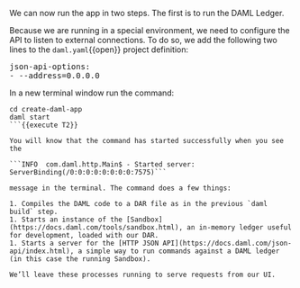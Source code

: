 We can now run the app in two steps. The first is to run the DAML Ledger. 

Because we are running in a special environment, we need to configure the API to listen to external connections. To do so, we add the following two lines to the `daml.yaml`{{open}} project definition:


<pre class="file" data-filename="daml.yaml" data-target="append">json-api-options:
- --address=0.0.0.0
</pre>

In a new terminal window run the command:

```
cd create-daml-app
daml start
```{{execute T2}}

You will know that the command has started successfully when you see the 

```INFO  com.daml.http.Main$ - Started server: ServerBinding(/0:0:0:0:0:0:0:0:7575)``` 

message in the terminal. The command does a few things:

1. Compiles the DAML code to a DAR file as in the previous `daml build` step.
1. Starts an instance of the [Sandbox](https://docs.daml.com/tools/sandbox.html), an in-memory ledger useful for development, loaded with our DAR.
1. Starts a server for the [HTTP JSON API](https://docs.daml.com/json-api/index.html), a simple way to run commands against a DAML ledger (in this case the running Sandbox).

We’ll leave these processes running to serve requests from our UI.

